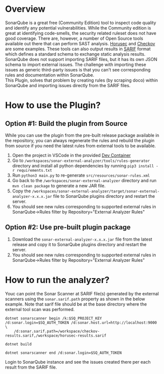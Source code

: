 # Overview
SonarQube is a great free (Community Edition) tool to inspect code quality and identify any potential vulnerabilities. While the Community edition is great at identifying code-smells, the security related ruleset does not have good coverage. There are, however, a number of Open Source tools available out there that can perform SAST analysis. [Horusec](https://github.com/ZupIT/horusec) and [Checkov](https://github.com/ZupIT/horusec) are some examples. These tools can also output results in [SARIF](http://docs.oasis-open.org/sarif/sarif/v2.0/csprd01/sarif-v2.0-csprd01.html) format which defines a standard schema to exchange static analysis results. SonarQube does not support importing SARIF files, but it has its own JSON schema to import external issues. The challenge with importing these issues as generic third-party issues is that you can't see corresponding rules and documentation within SonarQube.  
This Plugin, solves that problem by creating rules (by scraping doco) within SonarQube and importing issues directly from the SARIF files.

# How to use the Plugin?
## Option #1: Build the plugin from Source
While you can use the plugin from the pre-built release package available in the repository, you can always regenerate the rules and rebuild the plugin from source if you need the latest rules from external tools to be available.  
1. Open the project in VSCode in the provided [Dev Container](https://code.visualstudio.com/docs/devcontainers/containers)  
2. Go to `/workspaces/sonar-external-analyzer/tools/rules-generator` directory and install all python dependencies by running `pip3 install -r requirements.txt`
3. Run `python3 main.py` to re-generate `src/resources/sonar-rules.xml`
4. Go back to the `/workspaces/sonar-external-analyzer` directory and run `mvn clean package` to generate a new JAR file.
5. Copy the `/workspaces/sonar-external-analyzer/target/sonar-external-analyzer-x.x.x.jar` file to SonarQube plugins directory and restart the server.
6. You should see new rules corresponding to supported external rules in SonarQube->Rules filter by Repository="External Analyzer Rules" 

## Option #2: Use pre-built plugin package
1. Download the  `sonar-external-analyzer-x.x.x.jar` file from the latest release and copy it to SonarQube plugins directory and restart the server.
2. You should see new rules corresponding to supported external rules in SonarQube->Rules filter by Repository="External Analyzer Rules"  

# How to run the analyzer?
Youc can point the Sonar Scanner at SARIF file(s) generated by the external scanners using the `sonar.sarif.path` property as shown in the below example. Note that sarif file should be at the base directory where the external tool scan was performed.
```
dotnet sonarscanner begin /k:$SQ_PROJECT_KEY /d:sonar.login=$SQ_AUTH_TOKEN /d:sonar.host.url=http://localhost:9000 \
    /d:sonar.sarif.path=/workspace/checkov-results.sarif,/workspace/horusec-results.sarif

dotnet build

dotnet sonarscanner end /d:sonar.login=$SQ_AUTH_TOKEN
```
Login to SonarQube instance and see the issues created there per each result from the SARIF file.
